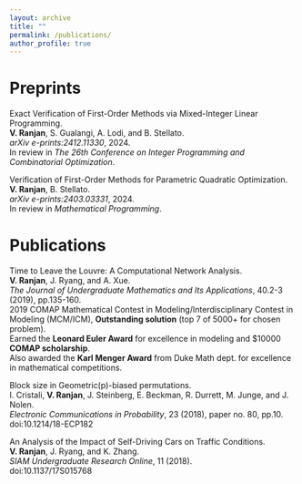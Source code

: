 ```yaml
---
layout: archive
title: ""
permalink: /publications/
author_profile: true
---
```


Preprints
=====
Exact Verification of First-Order Methods via Mixed-Integer Linear Programming.\
**V. Ranjan**, S. Gualangi, A. Lodi, and B. Stellato.\
*arXiv e-prints:2412.11330*, 2024.\
In review in *The 26th Conference on Integer Programming and Combinatorial Optimization*.

Verification of First-Order Methods for Parametric Quadratic Optimization.\
**V. Ranjan**, B. Stellato.\
*arXiv e-prints:2403.03331*, 2024.\
In review in *Mathematical Programming*.

Publications
=====

Time to Leave the Louvre: A Computational Network Analysis.\
**V. Ranjan**, J. Ryang, and A. Xue.\
*The Journal of Undergraduate Mathematics and Its Applications*, 40.2-3 (2019), pp.135-160.\
2019 COMAP Mathematical Contest in Modeling/Interdisciplinary Contest in Modeling (MCM/ICM), **Outstanding solution** (top 7 of 5000+ for chosen problem).\
Earned the **Leonard Euler Award** for excellence in modeling and $10000 **COMAP scholarship**.\
Also awarded the **Karl Menger Award** from Duke Math dept. for excellence in mathematical competitions.

Block size in Geometric(p)-biased permutations.\
I. Cristali, **V. Ranjan**, J. Steinberg, E. Beckman, R. Durrett, M. Junge, and J. Nolen.\
*Electronic Communications in Probability*, 23 (2018), paper no. 80, pp.10.\
doi:10.1214/18-ECP182

An Analysis of the Impact of Self-Driving Cars on Traffic Conditions.\
**V. Ranjan**, J. Ryang, and K. Zhang.\
*SIAM Undergraduate Research Online*, 11 (2018).\
doi:10.1137/17S015768

<!-- Working Papers
=====
"Performance Certification of First Order Methods for Parametric Quadratic Optimization". Joint with: B. Stellato.

Publications
=====

{% if author.googlescholar %}
  You can also find my articles on <u><a href="{{author.googlescholar}}">my Google Scholar profile</a>.</u>
{% endif %}

{% include base_path %}

{% for post in site.publications reversed %}
  {% include archive-single.html %}
{% endfor %} -->
